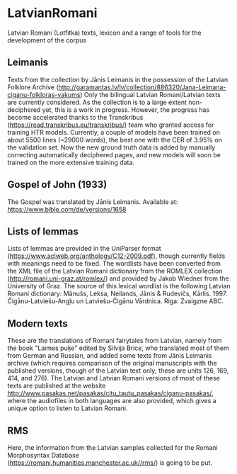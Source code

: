 # LatvianRomani
Latvian Romani (Lotfitka) texts, lexicon and a range of tools for the development of the corpus


## Leimanis
Texts from the collection by Jānis Leimanis in the possession of the Latvian Folklore Archive (http://garamantas.lv/lv/collection/886320/Jana-Leimana-ciganu-folkloras-vakums)
Only the bilingual Latvian Romani/Latvian texts are currently considered. As the collection is to a large extent non-deciphered yet, this is a work in progress. However, the progress has become accelerated thanks to the Transkribus (https://read.transkribus.eu/transkribus/) team who granted access for training HTR models. Currently, a couple of models have been trained on about 5500 lines (~29000 words), the best one with the CER of 3.95% on the validation set. Now the new ground truth data is added by manually correcting automatically deciphered pages, and new models will soon be trained on the more extensive training data.

## Gospel of John (1933)
The Gospel was translated by Jānis Leimanis.
Available at: https://www.bible.com/de/versions/1658


## Lists of lemmas
Lists of lemmas are provided in the UniParser format (https://www.aclweb.org/anthology/C12-2009.pdf), though currently fields with meanings need to be fixed. The wordlists have been converted from the XML file of the Latvian Romani dictionary from the ROMLEX collection (http://romani.uni-graz.at/romlex/) and provided by Jakob Wiedner from the University of Graz. The source of this lexical wordlist is the following Latvian Romani dictionary: Mānušs, Leksa, Neilands, Jānis & Rudevičs, Kārlis. 1997. Čigānu-Latviešu-Angļu un Latviešu-Čigānu Vārdnica. Riga: Zvaigzne ABC.

## Modern texts
These are the translations of Romani fairytales from Latvian, namely from the book "Laimes puķe" edited by Silvija Brice, who translated most of them from German and Russian, and added some texts from Jānis Leimanis archive (which requires comparison of the original manuscripts with the published versions, though of the Latvian text only; these are units 126, 169, 414, and 276).
The Latvian and Latvian Romani versions of most of these texts are published at the website http://www.pasakas.net/pasakas/citu_tautu_pasakas/ciganu-pasakas/, where the audiofiles in both languages are also provided, which gives a unique option to listen to Latvian Romani.

## RMS
Here, the information from the Latvian samples collected for the Romani Morphosyntax Database (https://romani.humanities.manchester.ac.uk//rms/) is going to be put.


